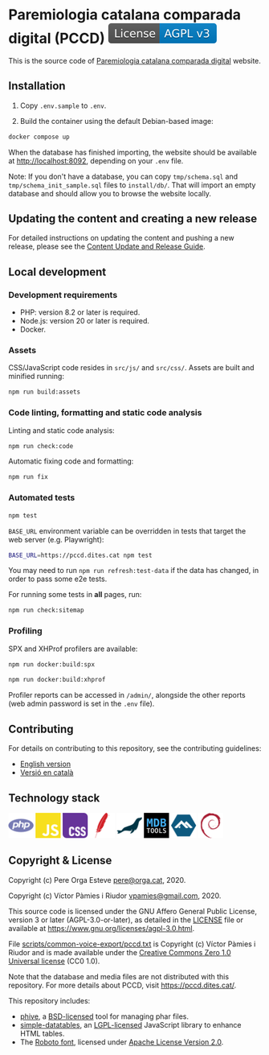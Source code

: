 # Paremiologia catalana comparada digital (PCCD) [![License: AGPL v3](docs/img/agpl-v3.svg)](https://www.gnu.org/licenses/agpl-3.0)

This is the source code of [Paremiologia catalana comparada digital](https://pccd.dites.cat/) website.

## Installation

1. Copy `.env.sample` to `.env`.

2. Build the container using the default Debian-based image:

```bash
docker compose up
```

When the database has finished importing, the website should be available at <http://localhost:8092>, depending on your
`.env` file.

Note: If you don't have a database, you can copy `tmp/schema.sql` and `tmp/schema_init_sample.sql` files to
`install/db/`. That will import an empty database and should allow you to browse the website locally.

## Updating the content and creating a new release

For detailed instructions on updating the content and pushing a new release, please see the [Content Update and Release Guide](docs/Content_Update_and_Release_Guide.md).

## Local development

### Development requirements

- PHP: version 8.2 or later is required.
- Node.js: version 20 or later is required.
- Docker.

### Assets

CSS/JavaScript code resides in `src/js/` and `src/css/`. Assets are built and minified running:

```bash
npm run build:assets
```

### Code linting, formatting and static code analysis

Linting and static code analysis:

```bash
npm run check:code
```

Automatic fixing code and formatting:

```bash
npm run fix
```

### Automated tests

```bash
npm test
```

`BASE_URL` environment variable can be overridden in tests that target the web server (e.g. Playwright):

```bash
BASE_URL=https://pccd.dites.cat npm test
```

You may need to run `npm run refresh:test-data` if the data has changed, in order to pass some e2e tests.

For running some tests in **all** pages, run:

```bash
npm run check:sitemap
```

### Profiling

SPX and XHProf profilers are available:

```bash
npm run docker:build:spx
```

```bash
npm run docker:build:xhprof
```

Profiler reports can be accessed in `/admin/`, alongside the other reports (web admin password is set in the `.env`
file).

## Contributing

For details on contributing to this repository, see the contributing guidelines:

- [English version](CONTRIBUTING.md)
- [Versió en català](CONTRIBUTING_ca.md)

## Technology stack

<a href="https://www.php.net/"><img src="docs/img/php.svg" alt="PHP" width="50"></a>
<a href="https://developer.mozilla.org/docs/Web/JavaScript"><img src="docs/img/javascript.svg" alt="JavaScript" width="50"></a>
<a href="https://developer.mozilla.org/docs/Web/CSS"><img src="docs/img/css.svg" alt="CSS" width="50"></a>
<a href="https://httpd.apache.org/"><img src="docs/img/apache.svg" alt="Apache HTTP server" width="50"></a>
<a href="https://mariadb.org/"><img src="docs/img/mariadb.svg" alt="MariaDB" width="50"></a>
<a href="https://github.com/mdbtools/mdbtools"><img src="docs/img/mdbtools.png" alt="MDB Tools" width="50"></a>
<a href="https://alpinelinux.org/"><img src="docs/img/alpinelinux.svg" alt="Alpine Linux" width="50"></a>
<a href="https://www.debian.org/"><img src="docs/img/debian.svg" alt="Debian" width="50"></a>

## Copyright & License

Copyright (c) Pere Orga Esteve <pere@orga.cat>, 2020.

Copyright (c) Víctor Pàmies i Riudor <vpamies@gmail.com>, 2020.

This source code is licensed under the GNU Affero General Public License, version 3 or later (AGPL-3.0-or-later), as
detailed in the [LICENSE](LICENSE) file or available at <https://www.gnu.org/licenses/agpl-3.0.html>.

File [scripts/common-voice-export/pccd.txt](scripts/common-voice-export/pccd.txt)
is Copyright (c) Víctor Pàmies i Riudor and is made available under the
[Creative Commons Zero 1.0 Universal license](https://creativecommons.org/publicdomain/zero/1.0/) (CC0 1.0).

Note that the database and media files are not distributed with this repository. For more details about PCCD, visit <https://pccd.dites.cat/>.

This repository includes:

- [phive](https://phar.io/), a [BSD-licensed](tools/LICENSE.txt) tool for managing phar files.
- [simple-datatables](https://github.com/fiduswriter/simple-datatables), an
  [LGPL-licensed](https://github.com/fiduswriter/simple-datatables/blob/main/LICENSE) JavaScript library to enhance HTML tables.
- The [Roboto font](https://github.com/googlefonts/roboto), licensed under [Apache License Version 2.0](src/fonts/LICENSE).
